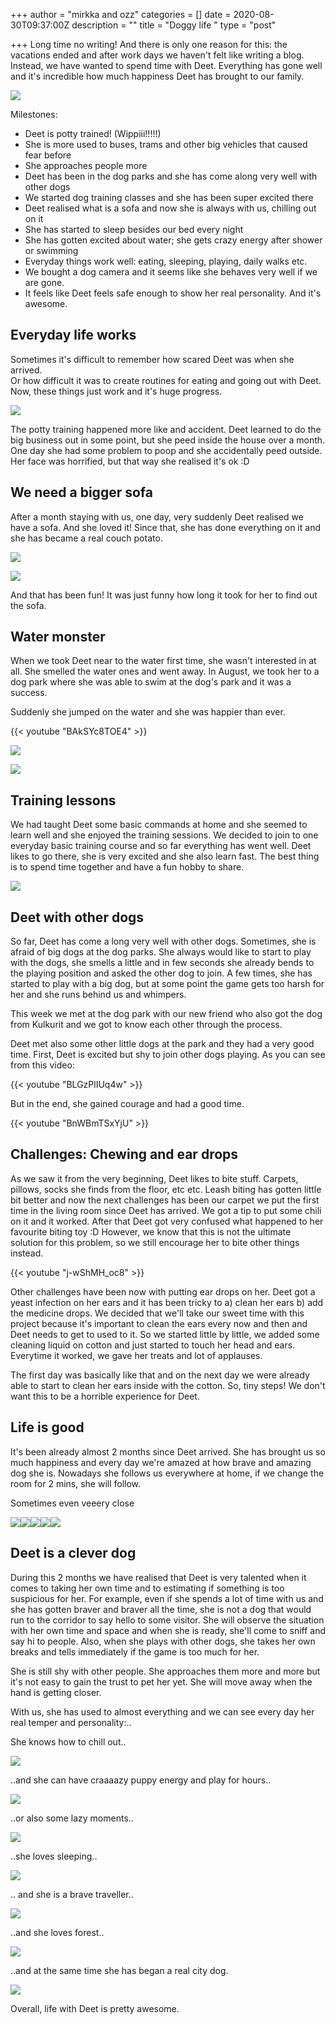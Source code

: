 +++
author = "mirkka and ozz"
categories = []
date = 2020-08-30T09:37:00Z
description = ""
title = "Doggy life "
type = "post"

+++
Long time no writing! And there is only one reason for this: the vacations ended and after work days we haven't felt like writing a blog. Instead, we have wanted to spend time with Deet. Everything has gone well and it's incredible how much happiness Deet has brought to our family.

![](/images/20200820_185555.jpg)

Milestones:

* Deet is potty trained! (Wippiii!!!!!)
* She is more used to buses, trams and other big vehicles that caused fear before
* She approaches people more
* Deet has been in the dog parks and she has come along very well with other dogs
* We started dog training classes and she has been super excited there
* Deet realised what is a sofa and now she is always with us, chilling out on it
* She has started to sleep besides our bed every night
* She has gotten excited about water; she gets crazy energy after shower or swimming
* Everyday things work well: eating, sleeping, playing, daily walks etc.
* We bought a dog camera and it seems like she behaves very well if we are gone.
* It feels like Deet feels safe enough to show her real personality. And it's awesome.

## Everyday life works

Sometimes it's difficult to remember how scared Deet was when she arrived.  
Or how difficult it was to create routines for eating and going out with Deet. Now, these things just work and it's huge progress.

![](/images/img-20200820-wa0005.jpg)

The potty training happened more like and accident. Deet learned to do the big business out in some point, but she peed inside the house over a month. One day she had some problem to poop and she accidentally peed outside. Her face was horrified, but that way she realised it's ok :D

## We need a bigger sofa

After a month staying with us, one day, very suddenly Deet realised we have a sofa. And she loved it! Since that, she has done everything on it and she has became a real couch potato.

![](/images/deet-the-sofa-potato.png)

![](/images/20200821_223845.jpg)

And that has been fun! It was just funny how long it took for her to find out the sofa.

## Water monster

When we took Deet near to the water first time, she wasn't interested in at all. She smelled the water ones and went away. In August, we took her to a dog park where she was able to swim at the dog's park and it was a success.

Suddenly she jumped on the water and she was happier than ever.

{{< youtube "BAkSYc8TOE4" >}}

![](/images/20200809_152516.jpg)

![](/images/20200809_160144.jpg)

## Training lessons

We had taught Deet some basic commands at home and she seemed to learn well and she enjoyed the training sessions. We decided to join to one everyday basic training course and so far everything has went well. Deet likes to go there, she is very excited and she also learn fast. The best thing is to spend time together and have a fun hobby to share.

![](/images/20200817_185303.jpg)

## Deet with other dogs

So far, Deet has come a long very well with other dogs. Sometimes, she is afraid of big dogs at the dog parks. She always would like to start to play with the dogs, she smells a little and in few seconds she already bends to the playing position and asked the other dog to join. A few times, she has started to play with a big dog, but at some point the game gets too harsh for her and she runs behind us and whimpers.

This week we met at the dog park with our new friend who also got the dog from Kulkurit and we got to know each other through the process.

Deet met also some other little dogs at the park and they had a very good time. First, Deet is excited but shy to join other dogs playing. As you can see from this video:

{{< youtube "BLGzPlIUq4w" >}}

But in the end, she gained courage and had a good time.

{{< youtube "BnWBmTSxYjU" >}}

## Challenges: Chewing and ear drops

As we saw it from the very beginning, Deet likes to bite stuff. Carpets, pillows, socks she finds from the floor, etc etc. Leash biting has gotten little bit better and now the next challenges has been our carpet we put the first time in the living room since Deet has arrived. We got a tip to put some chili on it and it worked. After that Deet got very confused what happened to her favourite biting toy :D However, we know that this is not the ultimate solution for this problem, so we still encourage her to bite other things instead.

{{< youtube "j-wShMH_oc8" >}}

Other challenges have been now with putting ear drops on her. Deet got a yeast infection on her ears and it has been tricky to a) clean her ears b) add the medicine drops. We decided that we'll take our sweet time with this project because it's important to clean the ears every now and then and Deet needs to get to used to it. So we started little by little, we added some cleaning liquid on cotton and just started to touch her head and ears. Everytime it worked, we gave her treats and lot of applauses.

The first day was basically like that and on the next day we were already able to start to clean her ears inside with the cotton. So, tiny steps! We don't want this to be a horrible experience for Deet.

## Life is good

It's been already almost 2 months since Deet arrived. She has brought us so much happiness and every day we're amazed at how brave and amazing dog she is. Nowadays she follows us everywhere at home, if we change the room for 2 mins, she will follow.

Sometimes even veeery close

![](/images/20200814_090657.jpg)![](/images/20200809_172454.jpg)![](/images/20200813_183824.jpg)![](/images/20200813_175208.jpg)![](/images/20200828_094901.jpg)

## Deet is a clever dog

During this 2 months we have realised that Deet is very talented when it comes to taking her own time and to estimating if something is too suspicious for her. For example, even if she spends a lot of time with us and she has gotten braver and braver all the time, she is not a dog that would run to the corridor to say hello to some visitor. She will observe the situation with her own time and space and when she is ready, she'll come to sniff and say hi to people. Also, when she plays with other dogs, she takes her own breaks and tells immediately if the game is too much for her.

She is still shy with other people. She approaches them more and more but it's not easy to gain the trust to pet her yet. She will move away when the hand is getting closer.

With us, she has used to almost everything and we can see every day her real temper and personality:..

She knows how to chill out..

![](/images/20200819_120802.jpg)

..and she can have craaaazy puppy energy and play for hours..

![](/images/20200819_202244.jpg)

..or also some lazy moments..

![](/images/20200814_133229.jpg)

..she loves sleeping..

![](/images/20200814_231510.jpg)

.. and she is a brave traveller..

![](/images/20200814_153655.jpg)

..and she loves forest..

![](/images/20200815_142450.jpg)

..and at the same time she has began a real city dog.

![](/images/20200731_140810.jpg)

Overall, life with Deet is pretty awesome. 